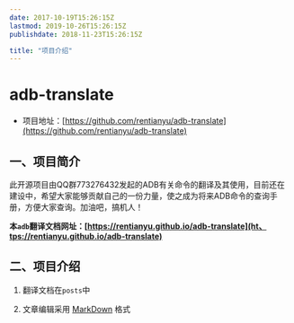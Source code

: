 ```yaml
---
date: 2017-10-19T15:26:15Z
lastmod: 2019-10-26T15:26:15Z
publishdate: 2018-11-23T15:26:15Z

title: "项目介绍"
---
```


# adb-translate
- 项目地址：[https://github.com/rentianyu/adb-translate](https://github.com/rentianyu/adb-translate)

## 一、项目简介

此开源项目由QQ群773276432发起的ADB有关命令的翻译及其使用，目前还在建设中，希望大家能够贡献自己的一份力量，使之成为将来ADB命令的查询手册，方便大家查询。加油吧，搞机人！

**本`adb`翻译文档网址：[https://rentianyu.github.io/adb-translate](ht、tps://rentianyu.github.io/adb-translate)**


## 二、项目介绍

1. 翻译文档在`posts`中

2. 文章编辑采用 [MarkDown](https://www.jianshu.com/p/fdb5cbdaf244) 格式